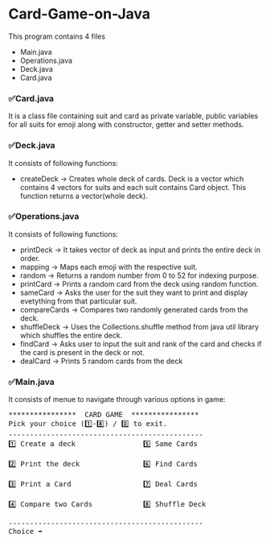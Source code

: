 # Card-Game-on-Java
This program contains 4 files
- Main.java
- Operations.java
- Deck.java
- Card.java
### ✅Card.java
It is a class file containing suit and card as private variable, public variables for all suits for emoji along with constructor, getter and setter methods.
### ✅Deck.java
It consists of following functions:
- createDeck -> Creates whole deck of cards. Deck is a vector which contains 4 vectors for suits and each suit contains Card object. This function returns a vector(whole deck).
### ✅Operations.java
It consists of following functions:
- printDeck -> It takes vector of deck as input and prints the entire deck in order.
- mapping -> Maps each emoji with the respective suit.
- random -> Returns a random number from 0 to 52 for indexing purpose.
- printCard -> Prints a random card from the deck using random function.
- sameCard -> Asks the user for the suit they want to print and display evetything from that particular suit.
- compareCards -> Compares two randomly generated cards from the deck.
- shuffleDeck -> Uses the Collections.shuffle method from java util library which shuffles the entire deck.
- findCard -> Asks user to input the suit and rank of the card and checks if the card is present in the deck or not.
- dealCard -> Prints 5 random cards from the deck
### ✅Main.java
It consists of menue to navigate through various options in game:
<pre>
****************  CARD GAME  **************** 
Pick your choice (1️⃣-8️⃣) / 0️⃣ to exit.
----------------------------------------------
1️⃣ Create a deck                5️⃣ Same Cards<br>
2️⃣ Print the deck               6️⃣ Find Cards<br>
3️⃣ Print a Card                 7️⃣ Deal Cards<br>
4️⃣ Compare two Cards            8️⃣ Shuffle Deck<br>
----------------------------------------------
Choice ➡️
  </pre>
